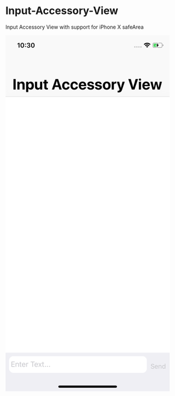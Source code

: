# Input-Accessory-View

Input Accessory View with support for iPhone X safeArea


![Screenshot](https://github.com/ragzy15/Input-Accessory-View/blob/master/Screenshot.png?raw=true)
